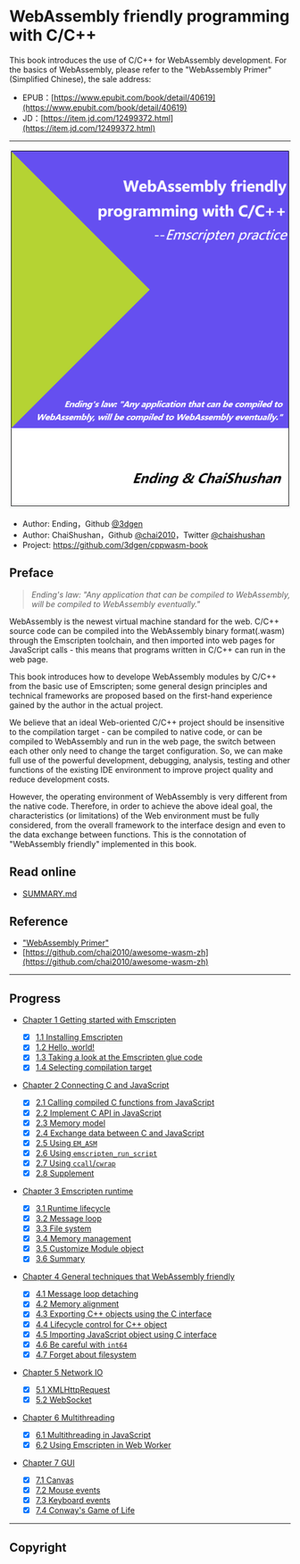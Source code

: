 #  WebAssembly friendly programming with C/C++

This book introduces the use of C/C++ for WebAssembly development. For the basics of WebAssembly, please refer to the "WebAssembly Primer"(Simplified Chinese), the sale address:

- EPUB：[https://www.epubit.com/book/detail/40619](https://www.epubit.com/book/detail/40619)
- JD：[https://item.jd.com/12499372.html](https://item.jd.com/12499372.html)

----

![](cover.png)

- Author: Ending，Github [@3dgen](https://github.com/3dgen)
- Author: ChaiShushan，Github [@chai2010](https://github.com/chai2010)，Twitter [@chaishushan](https://twitter.com/chaishushan)
- Project: https://github.com/3dgen/cppwasm-book

## Preface

> *Ending's law: "Any application that can be compiled to WebAssembly, will be compiled to WebAssembly eventually."*

WebAssembly is the newest virtual machine standard for the web. C/C++ source code can be compiled into the WebAssembly binary format(.wasm) through the Emscripten toolchain, and then imported into web pages for JavaScript calls - this means that programs written in C/C++ can run in the web page.

This book introduces how to develope WebAssembly modules by C/C++ from the basic use of Emscripten; some general design principles and technical frameworks are proposed based on the first-hand experience gained by the author in the actual project.

We believe that an ideal Web-oriented C/C++ project should be insensitive to the compilation target - can be compiled to native code, or can be compiled to WebAssembly and run in the web page, the switch between each other only need to change the target configuration. So, we can make full use of the powerful development, debugging, analysis, testing and other functions of the existing IDE environment to improve project quality and reduce development costs.

However, the operating environment of WebAssembly is very different from the native code. Therefore, in order to achieve the above ideal goal, the characteristics (or limitations) of the Web environment must be fully considered, from the overall framework to the interface design and even to the data exchange between functions. This is the connotation of "WebAssembly friendly" implemented in this book.

## Read online

- [SUMMARY.md](SUMMARY.md)

## Reference

- ["WebAssembly Primer"](https://www.epubit.com/book/detail/40619)
- [https://github.com/chai2010/awesome-wasm-zh](https://github.com/chai2010/awesome-wasm-zh)

----

## Progress

* [Chapter 1 Getting started with Emscripten](ch1-quick-guide/readme.md)
  * [x] [1.1 Installing Emscripten](ch1-quick-guide/ch1-01-install.md)
  * [x] [1.2 Hello, world!](ch1-quick-guide/ch1-02-helloworld.md)
  * [x] [1.3 Taking a look at the Emscripten glue code](ch1-quick-guide/ch1-03-glue-code.md)
  * [x] [1.4 Selecting compilation target](ch1-quick-guide/ch1-04-compile.md)

* [Chapter 2 Connecting C and JavaScript](ch2-c-js/readme.md)
  * [x] [2.1 Calling compiled C functions from JavaScript](ch2-c-js/ch2-01-js-call-c.md)
  * [x] [2.2 Implement C API in JavaScript](ch2-c-js/ch2-02-implement-c-api-in-js.md)
  * [x] [2.3 Memory model](ch2-c-js/ch2-03-mem-model.md)
  * [x] [2.4 Exchange data between C and JavaScript](ch2-c-js/ch2-04-data-exchange.md)
  * [x] [2.5 Using `EM_ASM`](ch2-c-js/ch2-05-em-asm.md)
  * [x] [2.6 Using `emscripten_run_script`](ch2-c-js/ch2-06-run-script.md)
  * [x] [2.7 Using `ccall`/`cwrap`](ch2-c-js/ch2-07-ccall-cwrap.md)
  * [x] [2.8 Supplement](ch2-c-js/ch2-08-ext.md)

* [Chapter 3 Emscripten runtime](ch3-runtime/readme.md)
  * [x] [3.1 Runtime lifecycle](ch3-runtime/ch3-01-main.md)
  * [x] [3.2 Message loop](ch3-runtime/ch3-02-message-loop.md)
  * [x] [3.3 File system](ch3-runtime/ch3-03-fs.md)
  * [x] [3.4 Memory management](ch3-runtime/ch3-04-mem.md)
  * [x] [3.5 Customize Module object](ch3-runtime/ch3-05-module.md)
  * [x] [3.6 Summary](ch3-runtime/ch3-06-summary.md)

* [Chapter 4 General techniques that WebAssembly friendly](ch4-techniques/readme.md)
  * [x] [4.1 Message loop detaching](ch4-techniques/ch4-01-msg-loop-detach.md)
  * [x] [4.2 Memory alignment](ch4-techniques/ch4-02-align.md)
  * [x] [4.3 Exporting C++ objects using the C interface](ch4-techniques/ch4-03-export-obj.md)
  * [x] [4.4 Lifecycle control for C++ object](ch4-techniques/ch4-04-obj-life-cycle.md)
  * [x] [4.5 Importing JavaScript object using C interface](ch4-techniques/ch4-05-import-js-obj.md)
  * [x] [4.6 Be careful with `int64`](ch4-techniques/ch4-06-int64-issue.md)
  * [x] [4.7 Forget about filesystem](ch4-techniques/ch4-07-forget-about-fs.md)

* [Chapter 5 Network IO](ch5-net/readme.md)
  * [x] [5.1 XMLHttpRequest](ch5-net/ch5-01-http.md)
  * [x] [5.2 WebSocket](ch5-net/ch5-02-websocket.md)
  <!--* [ ] 5.3 fetch-->

* [Chapter 6 Multithreading](ch6-threads/readme.md)
  * [x] [6.1 Multithreading in JavaScript](ch6-threads/ch6-01-worker.md)
  * [x] [6.2 Using Emscripten in Web Worker](ch6-threads/ch6-02-sample.md5)
  <!--* [ ] 6.3 A simple framework for multithreading-->

* [Chapter 7 GUI](ch7-gui/readme.md)
  * [x] [7.1 Canvas](ch7-gui/ch7-01-canvas.md)
  * [x] [7.2 Mouse events](ch7-gui/ch7-02-mouse.md)
  * [x] [7.3 Keyboard events](ch7-gui/ch7-03-keyboard.md)
  * [x] [7.4 Conway's Game of Life](ch7-gui/ch7-04-life.md)

<!--* Chapter 8 Project management
  * [ ] 8.1 Using Makefile
  * [ ] 8.2 Using static library-->

----

## Copyright


